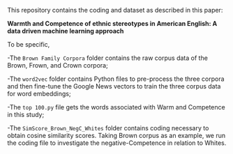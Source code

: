 This repository contains the coding and dataset as described in this paper: 

**Warmth and Competence of ethnic stereotypes in American English: A data driven machine learning approach**

To be specific, <br/>

   -The ``Brown Family Corpora`` folder contains the raw corpus data of the Brown, Frown, and Crown corpora; <br/>
  
   -The ``word2vec`` folder contains Python files to pre-process the three corpora and then fine-tune the Google News vectors to train the three corpus data for word embeddings; <br/>
  
  -The ``top 100.py`` file gets the words associated with Warm and Competence in this study;<br/>
  
  -The ``SimScore_Brown_NegC_Whites`` folder contains coding necessary to obtain cosine similarity scores. Taking Brown corpus as an example, we run the coding file to  investigate the negative-Competence in relation to Whites.  
  
  
